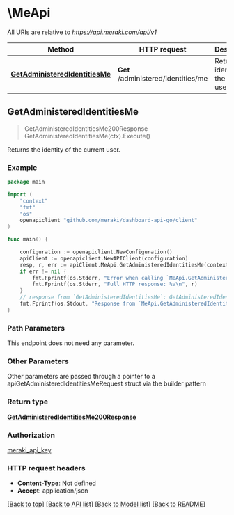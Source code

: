 # \MeApi

All URIs are relative to *https://api.meraki.com/api/v1*

Method | HTTP request | Description
------------- | ------------- | -------------
[**GetAdministeredIdentitiesMe**](MeApi.md#GetAdministeredIdentitiesMe) | **Get** /administered/identities/me | Returns the identity of the current user.



## GetAdministeredIdentitiesMe

> GetAdministeredIdentitiesMe200Response GetAdministeredIdentitiesMe(ctx).Execute()

Returns the identity of the current user.



### Example

```go
package main

import (
    "context"
    "fmt"
    "os"
    openapiclient "github.com/meraki/dashboard-api-go/client"
)

func main() {

    configuration := openapiclient.NewConfiguration()
    apiClient := openapiclient.NewAPIClient(configuration)
    resp, r, err := apiClient.MeApi.GetAdministeredIdentitiesMe(context.Background()).Execute()
    if err != nil {
        fmt.Fprintf(os.Stderr, "Error when calling `MeApi.GetAdministeredIdentitiesMe``: %v\n", err)
        fmt.Fprintf(os.Stderr, "Full HTTP response: %v\n", r)
    }
    // response from `GetAdministeredIdentitiesMe`: GetAdministeredIdentitiesMe200Response
    fmt.Fprintf(os.Stdout, "Response from `MeApi.GetAdministeredIdentitiesMe`: %v\n", resp)
}
```

### Path Parameters

This endpoint does not need any parameter.

### Other Parameters

Other parameters are passed through a pointer to a apiGetAdministeredIdentitiesMeRequest struct via the builder pattern


### Return type

[**GetAdministeredIdentitiesMe200Response**](GetAdministeredIdentitiesMe200Response.md)

### Authorization

[meraki_api_key](../README.md#meraki_api_key)

### HTTP request headers

- **Content-Type**: Not defined
- **Accept**: application/json

[[Back to top]](#) [[Back to API list]](../README.md#documentation-for-api-endpoints)
[[Back to Model list]](../README.md#documentation-for-models)
[[Back to README]](../README.md)

